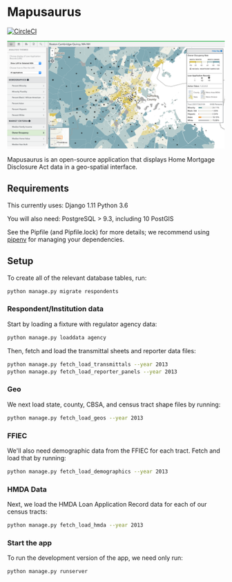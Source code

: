 # Mapusaurus

[![CircleCI](https://circleci.com/gh/cmc333333/mapusaurus.svg?style=svg)](https://circleci.com/gh/cmc333333/mapusaurus)

![Mapusaurus screenshot](screenshot.png)


Mapusaurus is an open-source application that displays Home Mortgage
Disclosure Act data in a geo-spatial interface.


## Requirements

This currently uses:
Django 1.11
Python 3.6

You will also need:
PostgreSQL > 9.3, including 10
PostGIS

See the Pipfile (and Pipfile.lock) for more details; we recommend using
[pipenv](https://docs.pipenv.org/) for managing your dependencies.


## Setup

To create all of the relevant database tables, run:

```sh
python manage.py migrate respondents
```

### Respondent/Institution data

Start by loading a fixture with regulator agency data:
```sh
python manage.py loaddata agency
```

Then, fetch and load the transmittal sheets and reporter data files:
```sh
python manage.py fetch_load_transmittals --year 2013
python manage.py fetch_load_reporter_panels --year 2013
```

### Geo

We next load state, county, CBSA, and census tract shape files by running:
```sh
python manage.py fetch_load_geos --year 2013
```

### FFIEC

We'll also need demographic data from the FFIEC for each tract. Fetch and load
that by running:
```sh
python manage.py fetch_load_demographics --year 2013
```

### HMDA Data

Next, we load the HMDA Loan Application Record data for each of our census
tracts:
```sh
python manage.py fetch_load_hmda --year 2013
```

### Start the app

To run the development version of the app, we need only run:
```sh
python manage.py runserver
```
